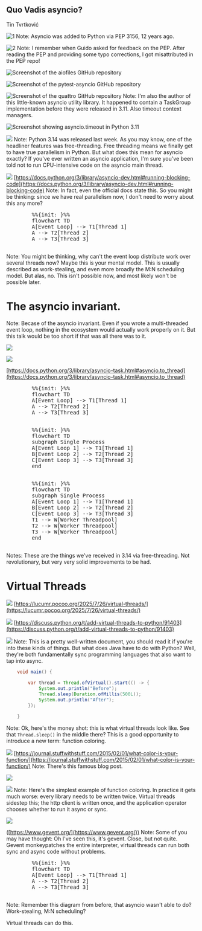## Quo Vadis asyncio?

Tin Tvrtković <!-- .element: style="margin-top: 7rem" -->



![1](img/1.png)
Note:
Asyncio was added to Python via PEP 3156, 12 years ago.


![2](img/2.png)
Note:
I remember when Guido asked for feedback on the PEP.
After reading the PEP and providing some typo corrections, I got misattributed in the PEP repo!


![Screenshot of the aiofiles GitHub repository](img/aiofiles.png)


![Screenshot of the pytest-asyncio GitHub repository](img/pytest-asyncio.png)


![Screenshot of the quattro GitHub repository](img/quattro.png)
Note:
I'm also the author of this little-known asyncio utility library.
It happened to contain a TaskGroup implementation before they were released in 3.11.
Also timeout context managers.


![Screenshot showing asyncio.timeout in Python 3.11](img/asyncio-timeout.png)



![](img/python-3.14.png)
Note:
Python 3.14 was released last week. As you may know, one of the headliner features was free-threading.
Free threading means we finally get to have true parallelism in Python.
But what does this mean for asyncio exactly?
If you've ever written an asyncio application, I'm sure you've been told not to run CPU-intensive code on the asyncio main thread.


![](img/3.png)
[https://docs.python.org/3/library/asyncio-dev.html#running-blocking-code](https://docs.python.org/3/library/asyncio-dev.html#running-blocking-code) <!-- .element: class="r-fit-text" -->
Note:
In fact, even the official docs state this.
So you might be thinking: since we have real parallelism now, I don't need to worry about this any more?


<div class="mermaid">
    <pre>
        %%{init: }%%
        flowchart TD
        A[Event Loop] --> T1[Thread 1]
        A --> T2[Thread 2]
        A --> T3[Thread 3]
    </pre>
</div>
Note:
You might be thinking, why can't the event loop distribute work over several threads now?
Maybe this is your mental model.
This is usually described as work-stealing, and even more broadly the M:N scheduling model.
But alas, no. This isn't possible now, and most likely won't be possible later.


# The asyncio invariant. <!-- .element: class="r-fit-text" -->
Note:
Becase of the asyncio invariant.
Even if you wrote a multi-threaded event loop, nothing in the ecosystem would actually work properly on it.
But this talk would be too short if that was all there was to it.


![](img/to_thread.png)

![](img/to_thread_note.png)  <!-- .element: class="fragment" -->

[https://docs.python.org/3/library/asyncio-task.html#asyncio.to_thread](https://docs.python.org/3/library/asyncio-task.html#asyncio.to_thread) <!-- .element: class="r-fit-text" -->


<!-- .slide: data-auto-animate -->
<div class="mermaid">
    <pre>
        %%{init: }%%
        flowchart TD
        A[Event Loop] --> T1[Thread 1]
        A --> T2[Thread 2]
        A --> T3[Thread 3]
    </pre>
</div>


<!-- .slide: data-auto-animate data-auto-animate-duration="3" -->
<div class="mermaid">
    <pre>
        %%{init: }%%
        flowchart TD
        subgraph Single Process
        A[Event Loop 1] --> T1[Thread 1]
        B[Event Loop 2] --> T2[Thread 2]
        C[Event Loop 3] --> T3[Thread 3]
        end
    </pre>
</div>


<!-- .slide: data-auto-animate data-auto-animate-duration="3" -->
<div class="mermaid">
    <pre>
        %%{init: }%%
        flowchart TD
        subgraph Single Process
        A[Event Loop 1] --> T1[Thread 1]
        B[Event Loop 2] --> T2[Thread 2]
        C[Event Loop 3] --> T3[Thread 3]
        T1 --> W[Worker Threadpool]
        T2 --> W[Worker Threadpool]
        T3 --> W[Worker Threadpool]
        end
    </pre>
</div>
Notes:
These are the things we've received in 3.14 via free-threading.
Not revolutionary, but very very solid improvements to be had.


# Virtual Threads <!-- .element: class="r-fit-text" -->


![](img/armin.png)
[https://lucumr.pocoo.org/2025/7/26/virtual-threads/](https://lucumr.pocoo.org/2025/7/26/virtual-threads/) <!-- .element: class="r-fit-text" -->


![](img/mark.png)
[https://discuss.python.org/t/add-virtual-threads-to-python/91403](https://discuss.python.org/t/add-virtual-threads-to-python/91403) <!-- .element: class="r-fit-text" -->


![](img/virtualthreads.png)
Note:
This is a pretty well-written document, you should read it if you're into these kinds of things.
But what does Java have to do with Python?
Well, they're both fundamentally sync programming languages that also want to tap into async.


```java
    void main() {
        
        var thread = Thread.ofVirtual().start(() -> {
            System.out.println("Before");
            Thread.sleep(Duration.ofMillis(500L));
            System.out.println("After");
        });

    }
```
Note:
Ok, here's the money shot: this is what virtual threads look like.
See that `Thread.sleep()` in the middle there?
This is a good opportunity to introduce a new term: function coloring. 


![](img/colors.png)
[https://journal.stuffwithstuff.com/2015/02/01/what-color-is-your-function/](https://journal.stuffwithstuff.com/2015/02/01/what-color-is-your-function/) <!-- .element: class="r-fit-text" -->
Note:
There's this famous blog post.


![](img/sleep1.png)

![](img/sleep2.png)
Note:
Here's the simplest example of function coloring.
In practice it gets much worse: every library needs to be written twice.
Virtual threads sidestep this; the http client is written once, and the
application operator chooses whether to run it async or sync.


![](img/gevent.png)

([https://www.gevent.org/](https://www.gevent.org/))
Note:
Some of you may have thought: Oh I've seen this, it's gevent.
Close, but not quite. Gevent monkeypatches the entire interpreter, virtual threads can run both sync and async code without problems.


<div class="mermaid">
    <pre>
        %%{init: }%%
        flowchart TD
        A[Event Loop] --> T1[Thread 1]
        A --> T2[Thread 2]
        A --> T3[Thread 3]
    </pre>
</div>
Note:
Remember this diagram from before, that asyncio wasn't able to do? Work-stealing, M:N scheduling?

Virtual threads can do this.
